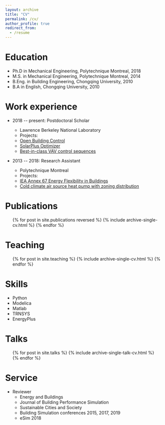 ```yaml
---
layout: archive
title: "CV"
permalink: /cv/
author_profile: true
redirect_from:
  - /resume
---
```

Education
======
* Ph.D in Mechanical Engineering, Polytechnique Montreal, 2018
* M.S. in Mechanical Engineering, Polytechnique Montreal, 2014
* B.Eng. in Building Engineering, Chongqing University, 2010
* B.A in English, Chongqing University, 2010

Work experience
======
* 2018 -- present: Postdoctoral Scholar
  * Lawrence Berkeley National Laboratory
  * Projects:
  * [Open Building Control](http://obc.lbl.gov/)
  * [SolarPlus Optimizer](https://github.com/LBNL-ETA/SolarPlus-Optimizer)
  * [Best-in-class VAV control sequences](https://bitbucket.org/berkeleylab/bic-savcal36)

* 2013 -- 2018: Research Assistant
  * Polytechnique Montreal
  * Projects:
  * [IEA Annex 67 Energy Flexibility in Buildings](http://www.annex67.org/)
  * [Cold climate air source heat pump with zoning distribution](
    https://www.nrcan.gc.ca/science-and-data/funding-partnerships/funding-opportunities/current-investments/integrated-air-source-heat-pump-system-domestic-hot-water-and-space-heating-low-energy-and-net-zero/16069
    )

Publications
======
  <ul>{% for post in site.publications reversed %}
    {% include archive-single-cv.html %}
  {% endfor %}</ul>

Teaching
======
  <ul>{% for post in site.teaching %}
    {% include archive-single-cv.html %}
  {% endfor %}</ul>

Skills
======
  * Python
  * Modelica
  * Matlab
  * TRNSYS
  * EnergyPlus

Talks
======
  <ul>{% for post in site.talks %}
    {% include archive-single-talk-cv.html %}
  {% endfor %}</ul>

Service
======
* Reviewer
  * Energy and Buildings
  * Journal of Building Performance Simulation
  * Sustainable Cities and Society
  * Building Simulation conferences 2015, 2017, 2019
  * eSim 2018
